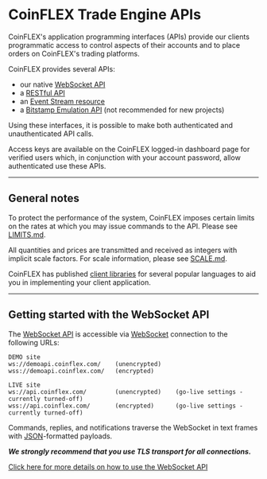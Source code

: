 # CoinFLEX Trade Engine APIs

CoinFLEX's application programming interfaces (APIs) provide our clients programmatic access to control aspects of their accounts and to place orders on CoinFLEX's trading platforms.

CoinFLEX provides several APIs:

* our native [WebSocket API][]
* a [RESTful API](REST.md)
* an [Event Stream resource](EventStream.md)
* a [Bitstamp Emulation API](BIST.md) (not recommended for new projects)

Using these interfaces, it is possible to make both authenticated and unauthenticated API calls.

Access keys are available on the CoinFLEX logged-in dashboard page for verified users which, in conjunction with your account password, allow authenticated use these APIs.

---

## General notes

To protect the performance of the system, CoinFLEX imposes certain limits on the rates at which you may issue commands to the API. Please see [LIMITS.md](LIMITS.md).

All quantities and prices are transmitted and received as integers with implicit scale factors. For scale information, please see [SCALE.md](SCALE.md).

CoinFLEX has published [client libraries][] for several popular languages to aid you in implementing your client application.

---

## Getting started with the WebSocket API

The [WebSocket API][] is accessible via [WebSocket][] connection to the following URLs:

```text
DEMO site
ws://demoapi.coinflex.com/    (unencrypted)
wss://demoapi.coinflex.com/   (encrypted)

LIVE site
ws://api.coinflex.com/        (unencrypted)    (go-live settings - currently turned-off)
wss://api.coinflex.com/       (encrypted)      (go-live settings - currently turned-off)
```

Commands, replies, and notifications traverse the WebSocket in text frames with [JSON][]-formatted payloads.

***We strongly recommend that you use TLS transport for all connections.***

[Click here for more details on how to use the WebSocket API][WebSocket API]



[WebSocket API]: WEBSOCKET-README.md
[JSON]: https://tools.ietf.org/html/rfc4627 (IETF RFC 4627)
[WebSocket]: https://tools.ietf.org/html/rfc6455 (IETF RFC 6455)
[client libraries]: https://github.com/coinflex-exchange/
